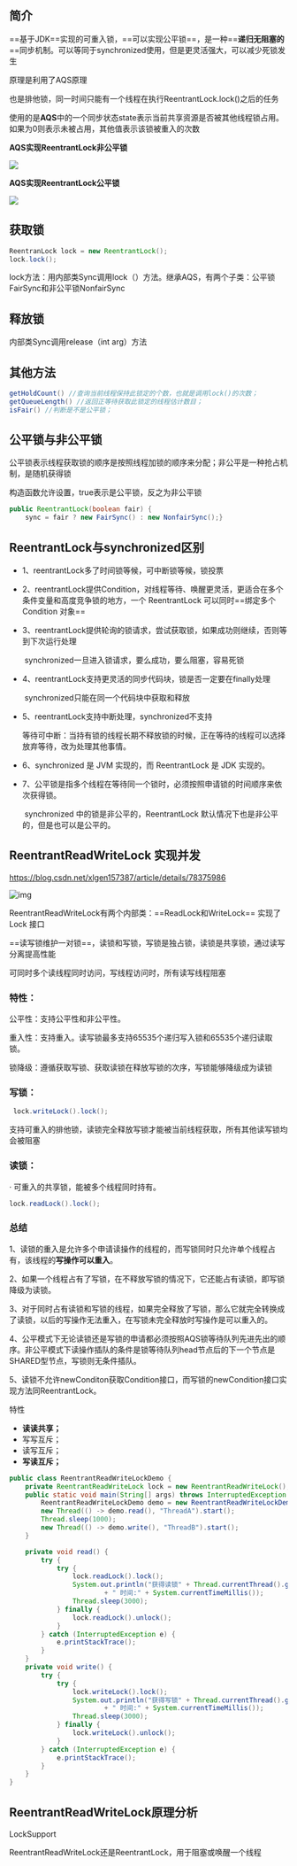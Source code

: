 ## 简介

==基于JDK==实现的可重入锁，==可以实现公平锁==，是一种==**递归无阻塞的**==同步机制。可以等同于synchronized使用，但是更灵活强大，可以减少死锁发生

原理是利用了AQS原理

也是排他锁，同一时间只能有一个线程在执行ReentrantLock.lock()之后的任务

使用的是**AQS**中的一个同步状态state表示当前共享资源是否被其他线程锁占用。如果为0则表示未被占用，其他值表示该锁被重入的次数

**AQS实现ReentrantLock非公平锁**

![](images/reentrantLock非公平锁.png)

**AQS实现ReentrantLock公平锁**

![](images/reentrantLock公平锁.png)



## 获取锁

```java
ReentranLock lock = new ReentrantLock();
lock.lock();
```

lock方法：用内部类Sync调用lock（）方法。继承AQS，有两个子类：公平锁FairSync和非公平锁NonfairSync

## 释放锁

内部类Sync调用release（int arg）方法

## 其他方法

```java
getHoldCount() //查询当前线程保持此锁定的个数，也就是调用lock()的次数； 
getQueueLength() //返回正等待获取此锁定的线程估计数目；
isFair() //判断是不是公平锁； 
```

## 公平锁与非公平锁

公平锁表示线程获取锁的顺序是按照线程加锁的顺序来分配；非公平是一种抢占机制，是随机获得锁

构造函数允许设置，true表示是公平锁，反之为非公平锁

```java
public ReentrantLock(boolean fair) {    
	sync = fair ? new FairSync() : new NonfairSync();} 
```

## ReentrantLock与synchronized区别

- 1、reentrantLock多了时间锁等候，可中断锁等候，锁投票

- 2、reentrantLock提供Condition，对线程等待、唤醒更灵活，更适合在多个条件变量和高度竞争锁的地方，一个 ReentrantLock 可以同时==绑定多个 Condition 对象==

- 3、reentrantLock提供轮询的锁请求，尝试获取锁，如果成功则继续，否则等到下次运行处理

  ​	synchronized一旦进入锁请求，要么成功，要么阻塞，容易死锁

- 4、reentrantLock支持更灵活的同步代码块，锁是否一定要在finally处理

  ​	synchronized只能在同一个代码块中获取和释放

- 5、reentrantLock支持中断处理，synchronized不支持

  ​	等待可中断：当持有锁的线程长期不释放锁的时候，正在等待的线程可以选择放弃等待，改为处理其他事情。

- 6、synchronized 是 JVM 实现的，而 ReentrantLock 是 JDK 实现的。

- 7、公平锁是指多个线程在等待同一个锁时，必须按照申请锁的时间顺序来依次获得锁。

  ​	synchronized 中的锁是非公平的，ReentrantLock 默认情况下也是非公平的，但是也可以是公平的。



## ReentrantReadWriteLock 实现并发

<https://blog.csdn.net/xlgen157387/article/details/78375986>

![img](images/ReentrantReadWriteLock.png)

ReentrantReadWriteLock有两个内部类：==ReadLock和WriteLock==  实现了Lock 接口

==读写锁维护一对锁==，读锁和写锁，写锁是独占锁，读锁是共享锁，通过读写分离提高性能

可同时多个读线程同时访问，写线程访问时，所有读写线程阻塞

### 特性：

公平性：支持公平性和非公平性。

重入性：支持重入。读写锁最多支持65535个递归写入锁和65535个递归读取锁。

锁降级：遵循获取写锁、获取读锁在释放写锁的次序，写锁能够降级成为读锁

### 写锁：

```java
 lock.writeLock().lock(); 
```

支持可重入的排他锁，读锁完全释放写锁才能被当前线程获取，所有其他读写锁均会被阻塞

### 读锁：

·	可重入的共享锁，能被多个线程同时持有。

```java
lock.readLock().lock(); 
```



### 总结

1、读锁的重入是允许多个申请读操作的线程的，而写锁同时只允许单个线程占有，该线程的**写操作可以重入**。

2、如果一个线程占有了写锁，在不释放写锁的情况下，它还能占有读锁，即写锁降级为读锁。

3、对于同时占有读锁和写锁的线程，如果完全释放了写锁，那么它就完全转换成了读锁，以后的写操作无法重入，在写锁未完全释放时写操作是可以重入的。

4、公平模式下无论读锁还是写锁的申请都必须按照AQS锁等待队列先进先出的顺序。非公平模式下读操作插队的条件是锁等待队列head节点后的下一个节点是SHARED型节点，写锁则无条件插队。

5、读锁不允许newConditon获取Condition接口，而写锁的newCondition接口实现方法同ReentrantLock。



特性

- **读读共享；** 
- 写写互斥； 
- 读写互斥； 
- **写读互斥；**

```java
public class ReentrantReadWriteLockDemo {
    private ReentrantReadWriteLock lock = new ReentrantReadWriteLock();
    public static void main(String[] args) throws InterruptedException {
        ReentrantReadWriteLockDemo demo = new ReentrantReadWriteLockDemo();
        new Thread(() -> demo.read(), "ThreadA").start();
        Thread.sleep(1000);
        new Thread(() -> demo.write(), "ThreadB").start();
    }

    private void read() {
        try {
            try {
                lock.readLock().lock();
                System.out.println("获得读锁" + Thread.currentThread().getName()
                        + " 时间:" + System.currentTimeMillis());
                Thread.sleep(3000);
            } finally {
                lock.readLock().unlock();
            }
        } catch (InterruptedException e) {
            e.printStackTrace();
        }
    }
    private void write() {
        try {
            try {
                lock.writeLock().lock();
                System.out.println("获得写锁" + Thread.currentThread().getName()
                        + " 时间:" + System.currentTimeMillis());
                Thread.sleep(3000);
            } finally {
                lock.writeLock().unlock();
            }
        } catch (InterruptedException e) {
            e.printStackTrace();
        }
    }
}
```



## ReentrantReadWriteLock原理分析

LockSupport

ReentrantReadWriteLock还是ReentrantLock，用于阻塞或唤醒一个线程









